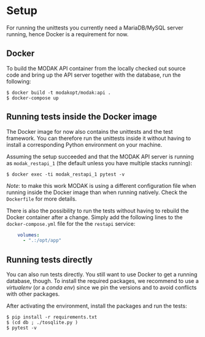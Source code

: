 # Setup

For running the unittests you currently need a MariaDB/MySQL server running,
hence Docker is a requirement for now.

## Docker

To build the MODAK API container from the locally checked out source code and
bring up the API server together with the database, run the following:

```console
$ docker build -t modakopt/modak:api .
$ docker-compose up
```

## Running tests inside the Docker image

The Docker image for now also contains the unittests and the test framework.
You can therefore run the unittests inside it without having to install
a corresponding Python environment on your machine.

Assuming the setup succeeded and that the MODAK API server is running
as `modak_restapi_1` (the default unless you have multiple stacks running):

```console
$ docker exec -ti modak_restapi_1 pytest -v
```

*Note*: to make this work MODAK is using a different configuration file when
running inside the Docker image than when running natively.
Check the `Dockerfile` for more details.

There is also the possibility to run the tests without having to rebuild
the Docker container after a change. Simply add the following lines to the
`docker-compose.yml` file for the the `restapi` service:

```yaml
    volumes:
      - ".:/opt/app"
```

## Running tests directly

You can also run tests directly. You still want to use Docker to get a
running database, though. To install the required packages, we recommend
to use a *virtualenv* (or a *conda env*) since we pin the versions and
to avoid conflicts with other packages.

After activating the environment, install the packages and run the tests:

```console
$ pip install -r requirements.txt
$ (cd db ; ./tosqlite.py )
$ pytest -v
```
